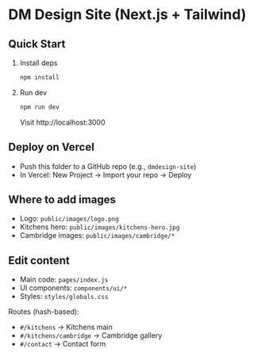 # DM Design Site (Next.js + Tailwind)

## Quick Start
1. Install deps
   ```bash
   npm install
   ```
2. Run dev
   ```bash
   npm run dev
   ```
   Visit http://localhost:3000

## Deploy on Vercel
- Push this folder to a GitHub repo (e.g., `dmdesign-site`)
- In Vercel: New Project → Import your repo → Deploy

## Where to add images
- Logo: `public/images/logo.png`
- Kitchens hero: `public/images/kitchens-hero.jpg`
- Cambridge images: `public/images/cambridge/*`

## Edit content
- Main code: `pages/index.js`
- UI components: `components/ui/*`
- Styles: `styles/globals.css`

Routes (hash-based):
- `#/kitchens` → Kitchens main
- `#/kitchens/cambridge` → Cambridge gallery
- `#/contact` → Contact form
